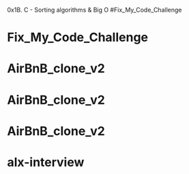 0x1B. C - Sorting algorithms & Big O
#Fix_My_Code_Challenge
# Fix_My_Code_Challenge
# AirBnB_clone_v2
# AirBnB_clone_v2
# AirBnB_clone_v2
# alx-interview
